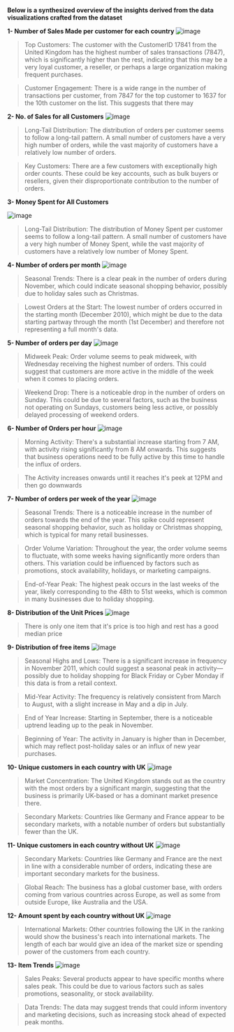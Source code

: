 **Below is a synthesized overview of the insights derived from the data visualizations crafted from the dataset**

**1- Number of Sales Made per customer for each country**
![image](https://github.com/itsahmedmohamedamin/Retail-Product-Sales-Analytics/assets/50253297/3c4b637e-49e9-4942-8d7e-324bee173a8a)

> Top Customers: The customer with the CustomerID 17841 from the United Kingdom has the highest number of sales transactions (7847), which is significantly higher than the rest, indicating that this may be a very loyal customer, a reseller, or perhaps a large organization making frequent purchases.

> Customer Engagement: There is a wide range in the number of transactions per customer, from 7847 for the top customer to 1637 for the 10th customer on the list. This suggests that there may

**2- No. of Sales for all Customers**
![image](https://github.com/itsahmedmohamedamin/Retail-Product-Sales-Analytics/assets/50253297/7a50823e-6976-455c-a7f5-cc47c3fb796a)
> Long-Tail Distribution: The distribution of orders per customer seems to follow a long-tail pattern. A small number of customers have a very high number of orders, while the vast majority of customers have a relatively low number of orders.

> Key Customers: There are a few customers with exceptionally high order counts. These could be key accounts, such as bulk buyers or resellers, given their disproportionate contribution to the number of orders.

**3- Money Spent for All Customers**

![image](https://github.com/itsahmedmohamedamin/Retail-Product-Sales-Analytics/assets/50253297/b9c88fc5-db0c-49d7-ac27-a6ec6f3c9cb4)

> Long-Tail Distribution: The distribution of Money Spent per customer seems to follow a long-tail pattern. A small number of customers have a very high number of Money Spent, while the vast majority of customers have a relatively low number of Money Spent.

**4- Number of orders per month**
![image](https://github.com/itsahmedmohamedamin/Retail-Product-Sales-Analytics/assets/50253297/161c91f0-e3c4-4de7-9f0b-aeb73fa7f0d6)
> Seasonal Trends: There is a clear peak in the number of orders during November, which could indicate seasonal shopping behavior, possibly due to holiday sales such as Christmas.

> Lowest Orders at the Start: The lowest number of orders occurred in the starting month (December 2010), which might be due to the data starting partway through the month (1st December) and therefore not representing a full month's data.

**5- Number of orders per day**
![image](https://github.com/itsahmedmohamedamin/Retail-Product-Sales-Analytics/assets/50253297/01ca7fbf-9f1d-4764-94ce-f034927d5432)
> Midweek Peak: Order volume seems to peak midweek, with Wednesday receiving the highest number of orders. This could suggest that customers are more active in the middle of the week when it comes to placing orders.

> Weekend Drop: There is a noticeable drop in the number of orders on Sunday. This could be due to several factors, such as the business not operating on Sundays, customers being less active, or possibly delayed processing of weekend orders.

**6- Number of Orders per hour**
![image](https://github.com/itsahmedmohamedamin/Retail-Product-Sales-Analytics/assets/50253297/9bf371c6-478d-4ae4-a7bf-d3c7ee91925a)
> Morning Activity: There's a substantial increase starting from 7 AM, with activity rising significantly from 8 AM onwards. This suggests that business operations need to be fully active by this time to handle the influx of orders.

> The Activity increases onwards until it reaches it's peek at 12PM and then go downwards

**7- Number of orders per week of the year**
![image](https://github.com/itsahmedmohamedamin/Retail-Product-Sales-Analytics/assets/50253297/d8fd3012-019f-463f-a438-3d1c99227c6b)
> Seasonal Trends: There is a noticeable increase in the number of orders towards the end of the year. This spike could represent seasonal shopping behavior, such as holiday or Christmas shopping, which is typical for many retail businesses.

> Order Volume Variation: Throughout the year, the order volume seems to fluctuate, with some weeks having significantly more orders than others. This variation could be influenced by factors such as promotions, stock availability, holidays, or marketing campaigns.

> End-of-Year Peak: The highest peak occurs in the last weeks of the year, likely corresponding to the 48th to 51st weeks, which is common in many businesses due to holiday shopping.

**8- Distribution of the Unit Prices**
![image](https://github.com/itsahmedmohamedamin/Retail-Product-Sales-Analytics/assets/50253297/0358432a-404c-4d68-a1b8-4d7a6f25c090)
> There is only one item that it's price is too high and rest has a good median price

**9- Distribution of free items**
![image](https://github.com/itsahmedmohamedamin/Retail-Product-Sales-Analytics/assets/50253297/6caafd47-eb49-4960-9e9b-79caaff9026d)
> Seasonal Highs and Lows: There is a significant increase in frequency in November 2011, which could suggest a seasonal peak in activity—possibly due to holiday shopping for Black Friday or Cyber Monday if this data is from a retail context.

> Mid-Year Activity: The frequency is relatively consistent from March to August, with a slight increase in May and a dip in July.

> End of Year Increase: Starting in September, there is a noticeable uptrend leading up to the peak in November.

> Beginning of Year: The activity in January is higher than in December, which may reflect post-holiday sales or an influx of new year purchases.

**10- Unique customers in each country with UK**
![image](https://github.com/itsahmedmohamedamin/Retail-Product-Sales-Analytics/assets/50253297/295b7359-b64e-4364-b38a-45a6bfd0492b)
> Market Concentration: The United Kingdom stands out as the country with the most orders by a significant margin, suggesting that the business is primarily UK-based or has a dominant market presence there.

> Secondary Markets: Countries like Germany and France appear to be secondary markets, with a notable number of orders but substantially fewer than the UK.

**11- Unique customers in each country without UK**
![image](https://github.com/itsahmedmohamedamin/Retail-Product-Sales-Analytics/assets/50253297/99e1c7b9-71fb-4f8b-8456-cf9d76102d15)
> Secondary Markets: Countries like Germany and France are the next in line with a considerable number of orders, indicating these are important secondary markets for the business.

> Global Reach: The business has a global customer base, with orders coming from various countries across Europe, as well as some from outside Europe, like Australia and the USA.

**12- Amount spent by each country without UK**
![image](https://github.com/itsahmedmohamedamin/Retail-Product-Sales-Analytics/assets/50253297/17c20bd1-4cab-4890-942f-0c18934a2b01)
> International Markets: Other countries following the UK in the ranking would show the business's reach into international markets. The length of each bar would give an idea of the market size or spending power of the customers from each country.

**13- Item Trends**
![image](https://github.com/itsahmedmohamedamin/Retail-Product-Sales-Analytics/assets/50253297/6da0e5dd-07c1-4d6e-bfee-6eda2f545118)
> Sales Peaks: Several products appear to have specific months where sales peak. This could be due to various factors such as sales promotions, seasonality, or stock availability.

> Data Trends: The data may suggest trends that could inform inventory and marketing decisions, such as increasing stock ahead of expected peak months.
